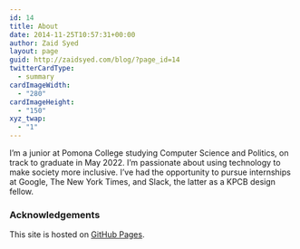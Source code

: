 ```yaml
---
id: 14
title: About
date: 2014-11-25T10:57:31+00:00
author: Zaid Syed
layout: page
guid: http://zaidsyed.com/blog/?page_id=14
twitterCardType:
  - summary
cardImageWidth:
  - "280"
cardImageHeight:
  - "150"
xyz_twap:
  - "1"
---
```

I’m a junior at Pomona College studying Computer Science and Politics, on track to graduate in May 2022. I’m passionate about using technology to make society more inclusive.
I’ve had the opportunity to pursue internships at Google, The New York Times, and Slack, the latter as a KPCB design fellow.

### Acknowledgements

This site is hosted on [GitHub Pages](http://github.io "GitHub Pages").
